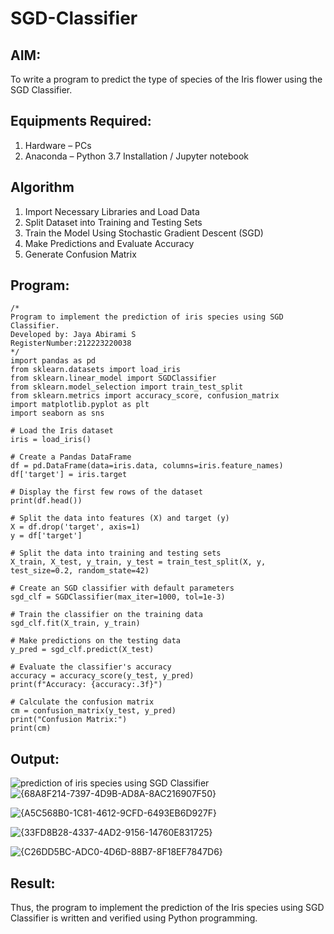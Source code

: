 # SGD-Classifier
## AIM:
To write a program to predict the type of species of the Iris flower using the SGD Classifier.

## Equipments Required:
1. Hardware – PCs
2. Anaconda – Python 3.7 Installation / Jupyter notebook

## Algorithm
1. Import Necessary Libraries and Load Data
2. Split Dataset into Training and Testing Sets
3. Train the Model Using Stochastic Gradient Descent (SGD)
4. Make Predictions and Evaluate Accuracy
5. Generate Confusion Matrix

## Program:
```
/*
Program to implement the prediction of iris species using SGD Classifier.
Developed by: Jaya Abirami S
RegisterNumber:212223220038
*/
import pandas as pd
from sklearn.datasets import load_iris
from sklearn.linear_model import SGDClassifier
from sklearn.model_selection import train_test_split
from sklearn.metrics import accuracy_score, confusion_matrix
import matplotlib.pyplot as plt
import seaborn as sns

# Load the Iris dataset
iris = load_iris()

# Create a Pandas DataFrame
df = pd.DataFrame(data=iris.data, columns=iris.feature_names)
df['target'] = iris.target

# Display the first few rows of the dataset
print(df.head())

# Split the data into features (X) and target (y)
X = df.drop('target', axis=1)
y = df['target']

# Split the data into training and testing sets
X_train, X_test, y_train, y_test = train_test_split(X, y, test_size=0.2, random_state=42)

# Create an SGD classifier with default parameters
sgd_clf = SGDClassifier(max_iter=1000, tol=1e-3)

# Train the classifier on the training data
sgd_clf.fit(X_train, y_train)

# Make predictions on the testing data
y_pred = sgd_clf.predict(X_test)

# Evaluate the classifier's accuracy
accuracy = accuracy_score(y_test, y_pred)
print(f"Accuracy: {accuracy:.3f}")

# Calculate the confusion matrix
cm = confusion_matrix(y_test, y_pred)
print("Confusion Matrix:")
print(cm)
```


## Output:
![prediction of iris species using SGD Classifier](sam.png)
![{68A8F214-7397-4D9B-AD8A-8AC216907F50}](https://github.com/user-attachments/assets/02d60bdb-53f3-4f8f-beb6-b46ad0b3c492)

![{A5C568B0-1C81-4612-9CFD-6493EB6D927F}](https://github.com/user-attachments/assets/08f40ab8-ec6f-4a0f-ba89-a8c10c96fc2b)

![{33FD8B28-4337-4AD2-9156-14760E831725}](https://github.com/user-attachments/assets/769404c4-fb23-4c96-9bb7-421bd1a6636f)

![{C26DD5BC-ADC0-4D6D-88B7-8F18EF7847D6}](https://github.com/user-attachments/assets/d124966f-0fa6-4e11-ada7-16c7aa112185)






## Result:
Thus, the program to implement the prediction of the Iris species using SGD Classifier is written and verified using Python programming.
